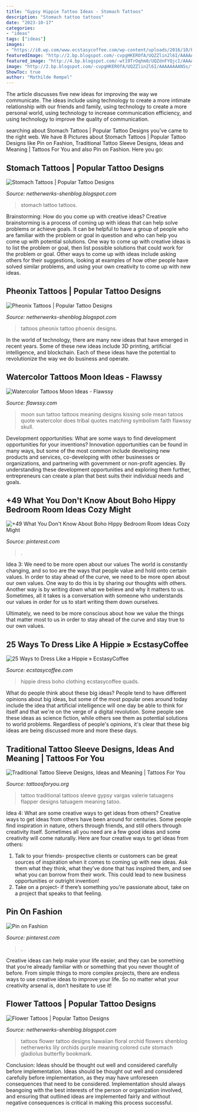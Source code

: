 ```yaml
---
title: "Gypsy Hippie Tattoo Ideas - Stomach Tattoos"
description: "Stomach tattoo tattoos"
date: "2023-10-17"
categories:
- "ideas"
tags: ["ideas"]
images:
- "https://i0.wp.com/www.ecstasycoffee.com/wp-content/uploads/2016/10/boho-style-clothing.jpg"
featuredImage: "http://2.bp.blogspot.com/-cvpgHKEROfA/UQZZlin2l6I/AAAAAAAAN5s/fErYMlaftAY/s1600/aed5430721093f0d_hawaiian-flower-tattoos-designs-768x1024.jpg"
featured_image: "http://4.bp.blogspot.com/-wt19TrOqhm0/UQZdnFYQjcI/AAAAAAAAOes/xCyNjQhl4ck/s1600/final-version-of-phoenix-tattoo-622621.jpg"
image: "http://2.bp.blogspot.com/-cvpgHKEROfA/UQZZlin2l6I/AAAAAAAAN5s/fErYMlaftAY/s1600/aed5430721093f0d_hawaiian-flower-tattoos-designs-768x1024.jpg"
ShowToc: true
author: "Mathilde Rempel"
---
```



The article discusses five new ideas for improving the way we communicate. The ideas include using technology to create a more intimate relationship with our friends and family, using technology to create a more personal world, using technology to increase communication efficiency, and using technology to improve the quality of communication.

	

		
searching about Stomach Tattoos | Popular Tattoo Designs you've came to the right web. We have 8 Pictures about Stomach Tattoos | Popular Tattoo Designs like Pin on Fashion, Traditional Tattoo Sleeve Designs, Ideas and Meaning | Tattoos For You and also Pin on Fashion. Here you go:
		
    
## Stomach Tattoos | Popular Tattoo Designs

<img loading=lazy src="http://2.bp.blogspot.com/-FNJUQHm3mAA/UQZfxjNRfwI/AAAAAAAAO3I/RV_qTrA3eV4/s1600/Latest-Stomach-Tattoo-For-Girls.jpg" onerror="this.onerror=null;this.src='https://tse2.mm.bing.net/th?id=OIP.NNamKwICuXX6NEytHPvz6wHaGW&amp;pid=15.1';" alt="Stomach Tattoos | Popular Tattoo Designs">

_Source: netherwerks-shenblog.blogspot.com_

>stomach tattoo tattoos. 

	

Brainstorming: How do you come up with creative ideas?
Creative brainstorming is a process of coming up with ideas that can help solve problems or achieve goals. It can be helpful to have a group of people who are familiar with the problem or goal in question and who can help you come up with potential solutions. One way to come up with creative ideas is to list the problem or goal, then list possible solutions that could work for the problem or goal. Other ways to come up with ideas include asking others for their suggestions, looking at examples of how other people have solved similar problems, and using your own creativity to come up with new ideas.

    
## Pheonix Tattoos | Popular Tattoo Designs

<img loading=lazy src="http://4.bp.blogspot.com/-wt19TrOqhm0/UQZdnFYQjcI/AAAAAAAAOes/xCyNjQhl4ck/s1600/final-version-of-phoenix-tattoo-622621.jpg" onerror="this.onerror=null;this.src='https://tse3.mm.bing.net/th?id=OIP.10G-wLQS9jDcZ8PFjOI3ewHaNb&amp;pid=15.1';" alt="Pheonix Tattoos | Popular Tattoo Designs">

_Source: netherwerks-shenblog.blogspot.com_

>tattoos pheonix tattoo phoenix designs. 

	

In the world of technology, there are many new ideas that have emerged in recent years. Some of these new ideas include 3D printing, artificial intelligence, and blockchain. Each of these ideas have the potential to revolutionize the way we do business and operate.

    
## Watercolor Tattoos Moon Ideas - Flawssy

<img loading=lazy src="http://flawssy.com/wp-content/uploads/2017/01/Sun-and-Moon-Tattoo-with-Quote.jpg" onerror="this.onerror=null;this.src='https://tse3.mm.bing.net/th?id=OIP.Lzdl337t3Oo1wfN-XZYkiwHaJ3&amp;pid=15.1';" alt="Watercolor Tattoos Moon Ideas - Flawssy">

_Source: flawssy.com_

>moon sun tattoo tattoos meaning designs kissing sole mean tatoos quote watercolor does tribal quotes matching symbolism faith flawssy skull. 

	

Development opportunities: What are some ways to find development opportunities for your inventions?
Innovation opportunities can be found in many ways, but some of the most common include developing new products and services, co-developing with other businesses or organizations, and partnering with government or non-profit agencies. By understanding these development opportunities and exploring them further, entrepreneurs can create a plan that best suits their individual needs and goals.

    
## +49 What You Don&#039;t Know About Boho Hippy Bedroom Room Ideas Cozy Might

<img loading=lazy src="https://i.pinimg.com/736x/36/20/37/3620370cec597f987f69b2db7c492270.jpg" onerror="this.onerror=null;this.src='https://tse1.mm.bing.net/th?id=OIP.qX48ZZZAPAjQOIQwTGdh8wHaJQ&amp;pid=15.1';" alt="+49 What You Don&#039;t Know About Boho Hippy Bedroom Room Ideas Cozy Might">

_Source: pinterest.com_

>. 

	

Idea 3: We need to be more open about our values
The world is constantly changing, and so too are the ways that people value and hold onto certain values. In order to stay ahead of the curve, we need to be more open about our own values.
One way to do this is by sharing our thoughts with others. Another way is by writing down what we believe and why it matters to us. Sometimes, all it takes is a conversation with someone who understands our values in order for us to start writing them down ourselves.

Ultimately, we need to be more conscious about how we value the things that matter most to us in order to stay ahead of the curve and stay true to our own values.

    
## 25 Ways To Dress Like A Hippie » EcstasyCoffee

<img loading=lazy src="https://i0.wp.com/www.ecstasycoffee.com/wp-content/uploads/2016/10/boho-style-clothing.jpg" onerror="this.onerror=null;this.src='https://tse1.mm.bing.net/th?id=OIP.K2TN0CEHcsqxdR-JYrZlDAHaLH&amp;pid=15.1';" alt="25 Ways to Dress Like a Hippie » EcstasyCoffee">

_Source: ecstasycoffee.com_

>hippie dress boho clothing ecstasycoffee quads. 

	

What do people think about these big ideas?
People tend to have different opinions about big ideas, but some of the most popular ones around today include the idea that artificial intelligence will one day be able to think for itself and that we're on the verge of a digital revolution. Some people see these ideas as science fiction, while others see them as potential solutions to world problems. Regardless of people's opinions, it's clear that these big ideas are being discussed more and more these days.

    
## Traditional Tattoo Sleeve Designs, Ideas And Meaning | Tattoos For You

<img loading=lazy src="https://www.tattoosforyou.org/wp-content/uploads/2017/07/Traditional-Tattoo-Sleeve-Women.jpg" onerror="this.onerror=null;this.src='https://tse4.mm.bing.net/th?id=OIP.99OgyltmACX1_4Ph50rtowHaJ4&amp;pid=15.1';" alt="Traditional Tattoo Sleeve Designs, Ideas and Meaning | Tattoos For You">

_Source: tattoosforyou.org_

>tattoo traditional tattoos sleeve gypsy vargas valerie tatuagens flapper designs tatuagem meaning tatoo. 

	

Idea 4: What are some creative ways to get ideas from others?
Creative ways to get ideas from others have been around for centuries. Some people find inspiration in nature, others through friends, and still others through creativity itself. Sometimes all you need are a few good ideas and some creativity will come naturally. Here are four creative ways to get ideas from others: 
1) Talk to your friends- prospective clients or customers can be great sources of inspiration when it comes to coming up with new ideas. Ask them what they think, what they’ve done that has inspired them, and see what you can borrow from their work. This could lead to new business opportunities or outright invention! 
2) Take on a project- if there’s something you’re passionate about, take on a project that speaks to that feeling.

    
## Pin On Fashion

<img loading=lazy src="https://i.pinimg.com/736x/1a/4d/f6/1a4df64d6cd332e0c1f594789722d2e4.jpg" onerror="this.onerror=null;this.src='https://tse3.mm.bing.net/th?id=OIP.WGG-63bY_tqkbDXAD2d1TwAAAA&amp;pid=15.1';" alt="Pin on Fashion">

_Source: pinterest.com_

>. 

	

Creative ideas can help make your life easier, and they can be something that you’re already familiar with or something that you never thought of before. From simple things to more complex projects, there are endless ways to use creative ideas to improve your life. So no matter what your creativity arsenal is, don’t hesitate to use it!

    
## Flower Tattoos | Popular Tattoo Designs

<img loading=lazy src="http://2.bp.blogspot.com/-cvpgHKEROfA/UQZZlin2l6I/AAAAAAAAN5s/fErYMlaftAY/s1600/aed5430721093f0d_hawaiian-flower-tattoos-designs-768x1024.jpg" onerror="this.onerror=null;this.src='https://tse4.mm.bing.net/th?id=OIP.GqmiaOcxtMSDM_3A_WFG8AHaJ4&amp;pid=15.1';" alt="Flower Tattoos | Popular Tattoo Designs">

_Source: netherwerks-shenblog.blogspot.com_

>tattoos flower tattoo designs hawaiian floral orchid flowers shenblog netherwerks lily orchids purple meaning colored cute stomach gladiolus butterfly bookmark. 

	

Conclusion: Ideas should be thought out well and considered carefully before implementation.
Ideas should be thought out well and considered carefully before implementation, as they may have unforeseen consequences that need to be considered. Implementation should always beangoing with the best interests of the person or organization involved, and ensuring that outlined ideas are implemented fairly and without negative consequences is critical in making this process successful.

